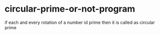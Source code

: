 # circular-prime-or-not-program
if each and every rotation of a number id prime then it is called as circular prime
